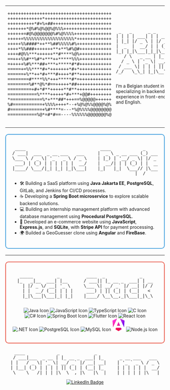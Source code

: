 
<table>
  <tr>
    <!-- ASCII Art -->
    <td>
      <pre>
+++++++++++++++++++++++++++++++++++++++
+++++++++++++*+++++++++++++++++++++++++
++++++++++*#+%+##++++++++++++++++++++++
+++++++*@%#%@%@@%@%%%++++++++++++++++++
++++++=#@%@@@@@@@%#%@%%%%++++++++++++++
+++++=%%%%%%%%%%%%%%%%%%%*+++++++++++++
+++++%%####*++**%##%%%%%#%+++++++++++++
++++*%%###+++++++**+**%#%@#++++++++++++
++++#@%%***++++++**#****%@%++++++++++++
==+++%%#**%#*+***++*****%%%++++++++++++
=+++++%#%***##+***+*****#*#++++++++++++
=====+=%%****#+*+++++++*#+*++++++++++++
======+%**++*#+***#++++*#**++++++++++++
========#****%%*+++*****#*=++++++++++++
========%#**@%*#==+++++*##+++++++++++++
=========+#+*#**+++++**#**+++++++++++++
===========%****+++++*#+***+@@#++++++++
*============%*+***##*+++==%@@@@@++++++
%#===========+%%%%++++*--+%@%@%%@@@@%@%
#============+%#****=---*%@%%%%@@@@@@@@
===========%@*=#*#==----%%%%%%@@@@@@@%@
      </pre>
    </td>
    <!-- Paragraph -->
    <td>
    <div align="center">
    <pre>
 _   _      _ _             ___ _                                  
| | | | ___| | | ___       |_ _( )_ __ ___                         
| |_| |/ _ \ | |/ _ \       | ||/| '_ ` _ \                        
|  _  |  __/ | | (_) |      | |  | | | | | |                       
|_| |_|\___|_|_|\___( ) _  |___| |_| |_| |_|__       _             
   / \   _ __ | |_ _|/ (_)_ __   ___     |  _ \ _ __(_) ___  _ __  
  / _ \ | '_ \| __/ _ \| | '_ \ / _ \    | | | | '__| |/ _ \| '_ \ 
 / ___ \| | | | || (_) | | | | |  __/    | |_| | |  | | (_) | | | |
/_/   \_\_| |_|\__\___/|_|_| |_|\___|    |____/|_|  |_|\___/|_| |_|
    </pre>
    </div>
      <p align="left">
        I’m a Belgian student in his final year of a Bachelor's degree in Software Engineering, specializing in backend development using 
        <strong>Java</strong> and <strong>Spring Boot</strong>, with hands-on experience in front-end development using <strong>JavaScript</strong>. 
        I’m fluent in French, Dutch, and English.
      </p>
    </td>
  </tr>
</table>





<div style="border: 2px solid #3498db; border-radius: 10px; padding: 20px; margin: 20px 0;">
  <div align="center">
<pre>
 ____                            ____            _           _       
/ ___|  ___  _ __ ___   ___     |  _ \ _ __ ___ (_) ___  ___| |_ ___ 
\___ \ / _ \| '_ ` _ \ / _ \    | |_) | '__/ _ \| |/ _ \/ __| __/ __|
 ___) | (_) | | | | | |  __/    |  __/| | | (_) | |  __/ (__| |_\__ \
|____/ \___/|_| |_| |_|\___|    |_|   |_|  \___// |\___|\___|\__|___/
                                              |__/                   
</pre>
</div>
  <ul>
    <li>🛠 Building a SaaS platform using <strong>Java Jakarta EE</strong>, <strong>PostgreSQL</strong>, GitLab, and Jenkins for CI/CD processes.</li>
    <li>☕ Developing a <strong>Spring Boot microservice</strong> to explore scalable backend solutions.</li>
    <li>💻 Building an internship management platform with advanced database management using <strong>Procedural PostgreSQL</strong>.</li>
    <li>💸 Developed an e-commerce website using <strong>JavaScript</strong>, <strong>Express.js</strong>, and <strong>SQLite</strong>, with <strong>Stripe API</strong> for payment processing.</li>
    <li>🌍 Builded a GeoGuesser clone using <strong>Angular</strong> and <strong>FireBase</strong>.</li>
  </ul>
</div>

---

<div style="border: 2px solid #e74c3c; border-radius: 10px; padding: 20px; margin: 20px 0;">
  <div align="center">
  <pre>
 _____         _          ____  _             _    
|_   _|__  ___| |__      / ___|| |_ __ _  ___| | __
  | |/ _ \/ __| '_ \     \___ \| __/ _` |/ __| |/ /
  | |  __/ (__| | | |     ___) | || (_| | (__|   < 
  |_|\___|\___|_| |_|    |____/ \__\__,_|\___|_|\_\
  </pre>
  </div>
  <p align="center">
    <!-- Java Icon -->
    <img src="https://cdn.jsdelivr.net/gh/devicons/devicon/icons/java/java-original.svg" alt="Java Icon" width="40" height="40">
    <!-- JavaScript Icon -->
    <img src="https://cdn.jsdelivr.net/gh/devicons/devicon/icons/javascript/javascript-original.svg" alt="JavaScript Icon" width="40" height="40">
    <!-- TypeScript Icon -->
    <img src="https://cdn.jsdelivr.net/gh/devicons/devicon/icons/typescript/typescript-original.svg" alt="TypeScript Icon" width="40" height="40">
    <!-- C Icon -->
    <img src="https://cdn.jsdelivr.net/gh/devicons/devicon/icons/c/c-original.svg" alt="C Icon" width="40" height="40">
    <!-- C# Icon -->
    <img src="https://cdn.jsdelivr.net/gh/devicons/devicon/icons/csharp/csharp-original.svg" alt="C# Icon" width="40" height="40">
    <!-- Spring Boot Icon -->
    <img src="https://camo.githubusercontent.com/9d67318aed1c579b61b3cd88cedd1d801578c49c7671ef43c91b8a5e1a8aacfc/68747470733a2f2f696d616765732e636f6e74656e74737461636b2e696f2f76332f6173736574732f626c74333937393062363333656530643561372f626c74346637373964316234666434393663352f3634376132663432643838626231303061353231363630312f737072696e672e77656270" alt="Spring Boot Icon" width="40" height="40">
    <!-- Flutter Icon -->
    <img src="https://cdn.jsdelivr.net/gh/devicons/devicon/icons/flutter/flutter-original.svg" alt="Flutter Icon" width="40" height="40">
    <!-- React Icon -->
    <img src="https://cdn.jsdelivr.net/gh/devicons/devicon/icons/react/react-original.svg" alt="React Icon" width="40" height="40">
    <!-- .NET Icon -->
    <img src="https://cdn.jsdelivr.net/gh/devicons/devicon/icons/dotnetcore/dotnetcore-original.svg" alt=".NET Icon" width="40" height="40">
    <!-- PostgreSQL Icon -->
    <img src="https://cdn.jsdelivr.net/gh/devicons/devicon/icons/postgresql/postgresql-original.svg" alt="PostgreSQL Icon" width="40" height="40">
    <!-- MySQL Icon -->
    <img src="https://cdn.jsdelivr.net/gh/devicons/devicon/icons/mysql/mysql-original.svg" alt="MySQL Icon" width="40" height="40">
    <!-- Nest.js Icon -->
    <img src="https://github.com/devicons/devicon/blob/v2.16.0/icons/angular/angular-original.svg" alt="Angular Icon" width="40" height="40">
    <img src="https://camo.githubusercontent.com/d97b910f0af180dee48d2d9c9084c0ef12f3f999a41c8141e8a9daf38e376292/68747470733a2f2f696d672e69636f6e73382e636f6d2f636f6c6f722f3531322f6e6f64656a732e706e67" alt="Node.js Icon" width="40" height="40">
  </p>
</div>




<div align="center">
<pre>
 ____            _             _                       
 / ___|___  _ __ | |_ __ _  ___| |_      _ __ ___   ___ 
| |   / _ \| '_ \| __/ _` |/ __| __|    | '_ ` _ \ / _ \
| |__| (_) | | | | || (_| | (__| |_     | | | | | |  __/
 \____\___/|_| |_|\__\__,_|\___|\__|    |_| |_| |_|\___|
</pre>
<p align="center">
  <a href="https://www.linkedin.com/in/antoine-drion-du-chapois/" target="_blank">
    <img src="https://img.shields.io/badge/-LinkedIn-0077B5?style=for-the-badge&logo=linkedin&logoColor=white" alt="LinkedIn Badge">
  </a>
</p>


<img src="http://20.224.17.182:3000/ping/" width="1" height="1" alt="" />
